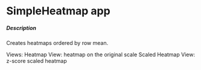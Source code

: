 # SimpleHeatmap app

##### Description
Creates heatmaps ordered by row mean.

Views:
Heatmap View: heatmap on the original scale
Scaled Heatmap View: z-score scaled heatmap